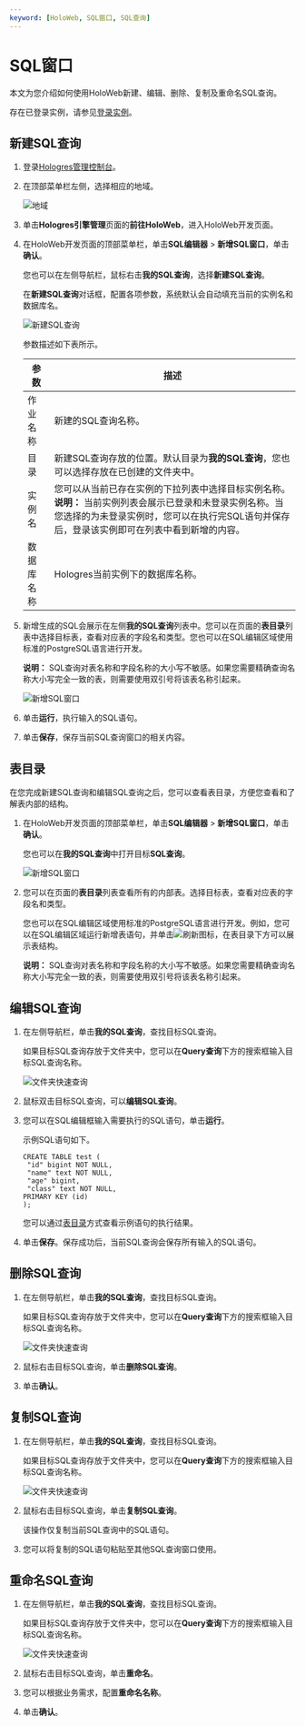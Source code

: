 ```yaml
---
keyword: [HoloWeb, SQL窗口, SQL查询]
---
```


# SQL窗口

本文为您介绍如何使用HoloWeb新建、编辑、删除、复制及重命名SQL查询。

存在已登录实例，请参见[登录实例](/intl.zh-CN/连接开发工具/HoloWeb/连接管理/登录实例.md)。

## 新建SQL查询

1.  登录[Hologres管理控制台](https://hologram.console.aliyun.com/#/instance)。

2.  在顶部菜单栏左侧，选择相应的地域。

    ![地域](https://static-aliyun-doc.oss-accelerate.aliyuncs.com/assets/img/zh-CN/4547818061/p141749.png)

3.  单击**Hologres引擎管理**页面的**前往HoloWeb**，进入HoloWeb开发页面。

4.  在HoloWeb开发页面的顶部菜单栏，单击**SQL编辑器** \> **新增SQL窗口**，单击**确认**。

    您也可以在左侧导航栏，鼠标右击**我的SQL查询**，选择**新建SQL查询**。

    在**新建SQL查询**对话框，配置各项参数，系统默认会自动填充当前的实例名和数据库名。

    ![新建SQL查询](https://static-aliyun-doc.oss-accelerate.aliyuncs.com/assets/img/zh-CN/8922231261/p275010.png)

    参数描述如下表所示。

    |参数|描述|
    |--|--|
    |作业名称|新建的SQL查询名称。|
    |目录|新建SQL查询存放的位置。默认目录为**我的SQL查询**，您也可以选择存放在已创建的文件夹中。|
    |实例名|您可以从当前已存在实例的下拉列表中选择目标实例名称。**说明：** 当前实例列表会展示已登录和未登录实例名称。当您选择的为未登录实例时，您可以在执行完SQL语句并保存后，登录该实例即可在列表中看到新增的内容。 |
    |数据库名称|Hologres当前实例下的数据库名称。|

5.  新增生成的SQL会展示在左侧**我的SQL查询**列表中。您可以在页面的**表目录**列表中选择目标表，查看对应表的字段名和类型。您也可以在SQL编辑区域使用标准的PostgreSQL语言进行开发。

    **说明：** SQL查询对表名称和字段名称的大小写不敏感。如果您需要精确查询名称大小写完全一致的表，则需要使用双引号将该表名称引起来。

    ![新增SQL窗口](https://static-aliyun-doc.oss-accelerate.aliyuncs.com/assets/img/zh-CN/3883331261/p275030.png)

6.  单击**运行**，执行输入的SQL语句。

7.  单击**保存**，保存当前SQL查询窗口的相关内容。


## 表目录

在您完成新建SQL查询和编辑SQL查询之后，您可以查看表目录，方便您查看和了解表内部的结构。

1.  在HoloWeb开发页面的顶部菜单栏，单击**SQL编辑器** \> **新增SQL窗口**，单击**确认**。

    您也可以在**我的SQL查询**中打开目标**SQL查询**。

    ![新增SQL窗口](https://static-aliyun-doc.oss-accelerate.aliyuncs.com/assets/img/zh-CN/3883331261/p275030.png)

2.  您可以在页面的**表目录**列表查看所有的内部表。选择目标表，查看对应表的字段名和类型。

    您也可以在SQL编辑区域使用标准的PostgreSQL语言进行开发。例如，您可以在SQL编辑区域运行新增表语句，并单击![刷新](https://static-aliyun-doc.oss-accelerate.aliyuncs.com/assets/img/zh-CN/2342488951/p117260.png)图标，在表目录下方可以展示表结构。

    **说明：** SQL查询对表名称和字段名称的大小写不敏感。如果您需要精确查询名称大小写完全一致的表，则需要使用双引号将该表名称引起来。


## 编辑SQL查询

1.  在左侧导航栏，单击**我的SQL查询**，查找目标SQL查询。

    如果目标SQL查询存放于文件夹中，您可以在**Query查询**下方的搜索框输入目标SQL查询名称。

    ![文件夹快速查询](https://static-aliyun-doc.oss-accelerate.aliyuncs.com/assets/img/zh-CN/9578131261/p274941.png)

2.  鼠标双击目标SQL查询，可以**编辑SQL查询**。

3.  您可以在SQL编辑框输入需要执行的SQL语句，单击**运行**。

    示例SQL语句如下。

    ```
    CREATE TABLE test (
     "id" bigint NOT NULL,
     "name" text NOT NULL,
     "age" bigint,
     "class" text NOT NULL,
    PRIMARY KEY (id)
    );
    ```

    您可以通过[表目录](#step_3rq_2i2_7zf)方式查看示例语句的执行结果。

4.  单击**保存**。保存成功后，当前SQL查询会保存所有输入的SQL语句。


## 删除SQL查询

1.  在左侧导航栏，单击**我的SQL查询**，查找目标SQL查询。

    如果目标SQL查询存放于文件夹中，您可以在**Query查询**下方的搜索框输入目标SQL查询名称。

    ![文件夹快速查询](https://static-aliyun-doc.oss-accelerate.aliyuncs.com/assets/img/zh-CN/9578131261/p274941.png)

2.  鼠标右击目标SQL查询，单击**删除SQL查询**。

3.  单击**确认**。


## 复制SQL查询

1.  在左侧导航栏，单击**我的SQL查询**，查找目标SQL查询。

    如果目标SQL查询存放于文件夹中，您可以在**Query查询**下方的搜索框输入目标SQL查询名称。

    ![文件夹快速查询](https://static-aliyun-doc.oss-accelerate.aliyuncs.com/assets/img/zh-CN/9578131261/p274941.png)

2.  鼠标右击目标SQL查询，单击**复制SQL查询**。

    该操作仅复制当前SQL查询中的SQL语句。

3.  您可以将复制的SQL语句粘贴至其他SQL查询窗口使用。


## 重命名SQL查询

1.  在左侧导航栏，单击**我的SQL查询**，查找目标SQL查询。

    如果目标SQL查询存放于文件夹中，您可以在**Query查询**下方的搜索框输入目标SQL查询名称。

    ![文件夹快速查询](https://static-aliyun-doc.oss-accelerate.aliyuncs.com/assets/img/zh-CN/9578131261/p274941.png)

2.  鼠标右击目标SQL查询，单击**重命名**。

3.  您可以根据业务需求，配置**重命名名称**。

4.  单击**确认**。


